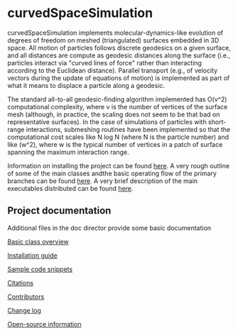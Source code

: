 # curvedSpaceSimulation

curvedSpaceSimulation implements molecular-dynamics-like evolution of degrees of
freedom on meshed (triangulated) surfaces embedded in 3D space. All motion of
particles follows discrete geodesics on a given surface, and all distances are compute
as geodesic distances along the surface (i.e., particles interact via "curved lines
of force" rather than interacting according to the Euclidean distance). Parallel transport (e.g., of velocity vectors during the update of equations of motion) is 
implemented as part of what it means to displace a particle along a geodesic.

The standard all-to-all geodesic-finding algorithm implemented has O(v^2) computational
complexity, where v is the number of vertices of the surface mesh (although, in
practice, the scaling does not seem to be that bad on representative surfaces). In the
case of simulations of particles with short-range interactions, submeshing routines
have been implemented so that the computational cost scales like N log N (where N is
the particle number) and like (w^2), where w is the typical number of vertices in a patch
of surface spanning the maximum interaction range.

Information on installing the project can be found [here](/Installation.md). A very 
rough outline of some of the main classes andthe basic operating flow of the primary
branches can be found [here](/doc/BasicInformation.md). A very brief description of
the main executables distributed can be found [here](/doc/sampleCode.md).

## Project documentation

Additional files in the doc director provide some basic documentation

[Basic class overview](/doc/BasicInformation.md)

[Installation guide](/Installation.md)

[Sample code snippets](/doc/sampleCode.md)

[Citations](/Citations.md)

[Contributors](/Contributors.md)

[Change log](/Changelog.md)

[Open-source information](/LICENSE)
